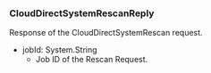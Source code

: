 ### CloudDirectSystemRescanReply
Response of the CloudDirectSystemRescan request.

- jobId: System.String
  - Job ID of the Rescan Request.
